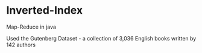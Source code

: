 # Inverted-Index

Map-Reduce in java

Used the Gutenberg Dataset - a collection of 3,036 English books written by 142 authors
